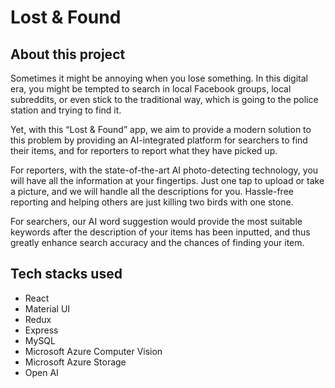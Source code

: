 # Lost & Found

## About this project
Sometimes it might be annoying when you lose something. In this digital era, you might be tempted to search in local Facebook groups, local subreddits, or even stick to the traditional way, which is going to the police station and trying to find it.

Yet, with this “Lost & Found” app, we aim to provide a modern solution to this problem by providing an AI-integrated platform for searchers to find their items, and for reporters to report what they have picked up.

For reporters, with the state-of-the-art AI photo-detecting technology, you will have all the information at your fingertips. Just one tap to upload or take a picture, and we will handle all the descriptions for you. Hassle-free reporting and helping others are just killing two birds with one stone.

For searchers, our AI word suggestion would provide the most suitable keywords after the description of your items has been inputted, and thus greatly enhance search accuracy and the chances of finding your item.

## Tech stacks used
* React
* Material UI
* Redux
* Express
* MySQL
* Microsoft Azure Computer Vision
* Microsoft Azure Storage
* Open AI